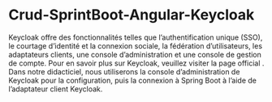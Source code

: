 # Crud-SprintBoot-Angular-Keycloak
Keycloak offre des fonctionnalités telles que l’authentification unique (SSO), le courtage d’identité et la connexion sociale, la fédération d’utilisateurs, les adaptateurs clients, une console d’administration et une console de gestion de compte. Pour en savoir plus sur Keycloak, veuillez visiter la page official .  Dans notre didacticiel, nous utiliserons la console d’administration de Keycloak pour la configuration, puis la connexion à Spring Boot à l’aide de l’adaptateur client Keycloak.

